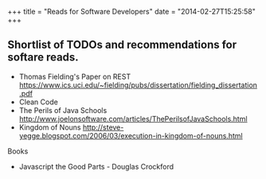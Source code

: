 +++
title = "Reads for Software Developers"
date = "2014-02-27T15:25:58"
+++

Shortlist of TODOs and recommendations for softare reads.
----

- Thomas Fielding's Paper on REST https://www.ics.uci.edu/~fielding/pubs/dissertation/fielding_dissertation.pdf
- Clean Code
- The Perils of Java Schools http://www.joelonsoftware.com/articles/ThePerilsofJavaSchools.html
- Kingdom of Nouns http://steve-yegge.blogspot.com/2006/03/execution-in-kingdom-of-nouns.html


Books
- Javascript the Good Parts - Douglas Crockford
